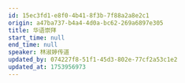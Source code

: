 ```yaml
---
id: 15ec3fd1-e8f0-4b41-8f3b-7f88a2a8e2c1
origin: a47ba737-b4a4-4d0a-bc62-269a6897e305
title: 华语崇拜
start_time: null
end_time: null
speaker: 林淑婷传道
updated_by: 074227f8-51f1-45d3-802e-77cf2a53c1e2
updated_at: 1753956973
---
```

